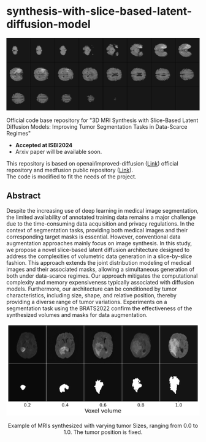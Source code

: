 # synthesis-with-slice-based-latent-diffusion-model
![](./assets/examples.gif)

Official code base repository for "3D MRI Synthesis with Slice-Based Latent Diffusion Models: Improving Tumor Segmentation Tasks in Data-Scarce Regimes"
- **Accepted at ISBI2024**
- Arxiv paper will be available soon.  

This repository is based on openai/improved-diffusion ([Link](https://github.com/openai/guided-diffusion)) official repository and medfusion public repository ([Link](https://github.com/mueller-franzes/medfusion)).  
The code is modified to fit the needs of the project.

## Abstract
Despite the increasing use of deep learning in medical image segmentation, the limited availability of annotated training data remains a major challenge due to the time-consuming data acquisition and privacy regulations. In the context of segmentation tasks, providing both medical images and their corresponding target masks is essential. However, conventional data augmentation approaches mainly focus on image synthesis. In this study, we propose a novel slice-based latent diffusion architecture designed to address the complexities of volumetric data generation in a slice-by-slice fashion. This approach extends the joint distribution modeling of medical images and their associated masks, allowing a simultaneous generation of both under data-scarce regimes. Our approach mitigates the computational complexity and memory expensiveness typically associated with diffusion models. Furthermore, our architecture can be conditioned by tumor characteristics, including size, shape, and relative position, thereby providing a diverse range of tumor variations. Experiments on a segmentation task using the BRATS2022 confirm the effectiveness of the synthesized volumes and masks for data augmentation.

<p align="center">
  <img src="./assets/conditionning.svg" width="600px"/>
</p>
<p align="center">
  <span>Example of MRIs synthesized with varying tumor Sizes, ranging from 0.0 to 1.0. The tumor position is fixed.</span>
</p>
